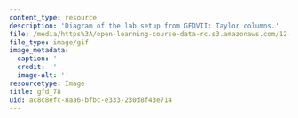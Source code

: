 ```yaml
---
content_type: resource
description: 'Diagram of the lab setup from GFDVII: Taylor columns.'
file: /media/https%3A/open-learning-course-data-rc.s3.amazonaws.com/12-003-atmosphere-ocean-and-climate-dynamics-fall-2008/ac8c8efc8aa6bfbce333230d8f43e714_gfd_78.gif
file_type: image/gif
image_metadata:
  caption: ''
  credit: ''
  image-alt: ''
resourcetype: Image
title: gfd_78
uid: ac8c8efc-8aa6-bfbc-e333-230d8f43e714
---
```

